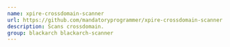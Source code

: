 ```yaml
---
name: xpire-crossdomain-scanner
url: https://github.com/mandatoryprogrammer/xpire-crossdomain-scanner
description: Scans crossdomain.
group: blackarch blackarch-scanner
---
```

